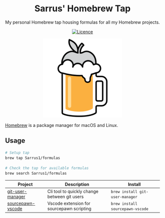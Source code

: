 <div align="center">

# Sarrus' Homebrew Tap

My personal Homebrew tap housing formulas for all my Homebrew projects.

[![Licence](https://img.shields.io/github/license/Sarrus1/homebrew-formulas)](LICENSE)

<img src="https://raw.githubusercontent.com/justintime50/assets/main/src/homebrew-formulas/showcase.png" alt="Showcase">

</div>

[Homebrew](https://brew.sh) is a package manager for macOS and Linux.

## Usage

```bash
# Setup tap
brew tap Sarrus1/formulas

# Check the tap for available formulas
brew search Sarrus1/formulas
```

<!-- project_table_start -->
| Project                                                           | Description                                  | Install                          |
| ----------------------------------------------------------------- | -------------------------------------------- | -------------------------------- |
| [git-user-manager](https://github.com/Sarrus1/git_user_manager)   | Cli tool to quickly change between git users | `brew install git-user-manager`  |
| [sourcepawn-vscode](https://github.com/Sarrus1/sourcepawn-vscode) | Vscode extension for sourcepawn scripting    | `brew install sourcepawn-vscode` |
<!-- project_table_end -->

